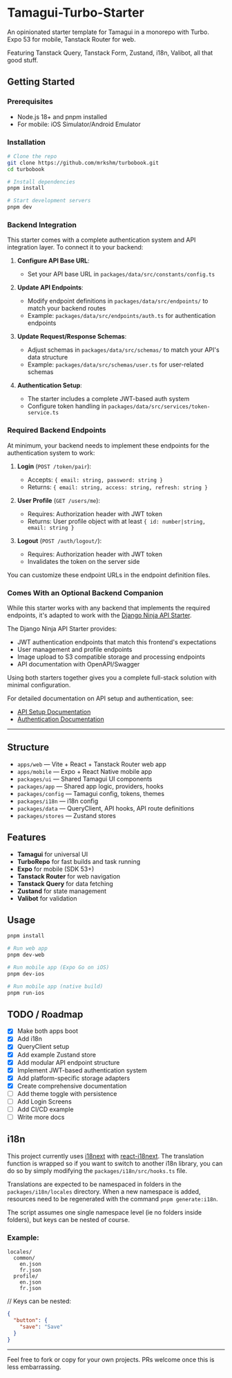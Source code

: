 # Tamagui-Turbo-Starter

An opinionated starter template for Tamagui in a monorepo with Turbo. Expo 53 for mobile, Tanstack Router for web.

Featuring Tanstack Query, Tanstack Form, Zustand, i18n, Valibot, all that good stuff.

## Getting Started

### Prerequisites

- Node.js 18+ and pnpm installed
- For mobile: iOS Simulator/Android Emulator

### Installation

```bash
# Clone the repo
git clone https://github.com/mrkshm/turbobook.git
cd turbobook

# Install dependencies
pnpm install

# Start development servers
pnpm dev
```

### Backend Integration

This starter comes with a complete authentication system and API integration layer. To connect it to your backend:

1. **Configure API Base URL**:

   - Set your API base URL in `packages/data/src/constants/config.ts`

2. **Update API Endpoints**:

   - Modify endpoint definitions in `packages/data/src/endpoints/` to match your backend routes
   - Example: `packages/data/src/endpoints/auth.ts` for authentication endpoints

3. **Update Request/Response Schemas**:

   - Adjust schemas in `packages/data/src/schemas/` to match your API's data structure
   - Example: `packages/data/src/schemas/user.ts` for user-related schemas

4. **Authentication Setup**:
   - The starter includes a complete JWT-based auth system
   - Configure token handling in `packages/data/src/services/token-service.ts`

### Required Backend Endpoints

At minimum, your backend needs to implement these endpoints for the authentication system to work:

1. **Login** (`POST /token/pair`):

   - Accepts: `{ email: string, password: string }`
   - Returns: `{ email: string, access: string, refresh: string }`

2. **User Profile** (`GET /users/me`):

   - Requires: Authorization header with JWT token
   - Returns: User profile object with at least `{ id: number|string, email: string }`

3. **Logout** (`POST /auth/logout/`):
   - Requires: Authorization header with JWT token
   - Invalidates the token on the server side

You can customize these endpoint URLs in the endpoint definition files.

### Comes With an Optional Backend Companion

While this starter works with any backend that implements the required endpoints, it's adapted to work with the [Django Ninja API Starter](https://github.com/mrkshm/django-ninja-api-starter).

The Django Ninja API Starter provides:

- JWT authentication endpoints that match this frontend's expectations
- User management and profile endpoints
- Image upload to S3 compatible storage and processing endpoints
- API documentation with OpenAPI/Swagger

Using both starters together gives you a complete full-stack solution with minimal configuration.

For detailed documentation on API setup and authentication, see:

- [API Setup Documentation](./docs/api-setup.md)
- [Authentication Documentation](./docs/authentication.md)

---

## Structure

- `apps/web` — Vite + React + Tanstack Router web app
- `apps/mobile` — Expo + React Native mobile app
- `packages/ui` — Shared Tamagui UI components
- `packages/app` — Shared app logic, providers, hooks
- `packages/config` — Tamagui config, tokens, themes
- `packages/i18n` — i18n config
- `packages/data` — QueryClient, API hooks, API route definitions
- `packages/stores` — Zustand stores

## Features

- **Tamagui** for universal UI
- **TurboRepo** for fast builds and task running
- **Expo** for mobile (SDK 53+)
- **Tanstack Router** for web navigation
- **Tanstack Query** for data fetching
- **Zustand** for state management
- **Valibot** for validation

## Usage

```sh
pnpm install

# Run web app
pnpm dev-web

# Run mobile app (Expo Go on iOS)
pnpm dev-ios

# Run mobile app (native build)
pnpm run-ios
```

## TODO / Roadmap

- [x] Make both apps boot
- [x] Add i18n
- [x] QueryClient setup
- [x] Add example Zustand store
- [x] Add modular API endpoint structure
- [x] Implement JWT-based authentication system
- [x] Add platform-specific storage adapters
- [x] Create comprehensive documentation
- [ ] Add theme toggle with persistence
- [ ] Add Login Screens
- [ ] Add CI/CD example
- [ ] Write more docs

## i18n

This project currently uses [i18next](https://www.i18next.com/) with [react-i18next](https://react.i18next.com/). The translation function is wrapped so if you want to switch to another i18n library, you can do so by simply modifying the `packages/i18n/src/hooks.ts` file.

Translations are expected to be namespaced in folders in the `packages/i18n/locales` directory. When a new namespace is added, resources need to be regenerated with the command `pnpm generate:i18n`.

The script assumes one single namespace level (ie no folders inside folders), but keys can be nested of course.

### Example:

```
locales/
  common/
    en.json
    fr.json
  profile/
    en.json
    fr.json
```

// Keys can be nested:

```json
{
  "button": {
    "save": "Save"
  }
}
```

---

Feel free to fork or copy for your own projects. PRs welcome once this is less embarrassing.
